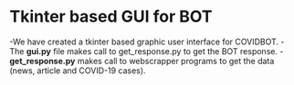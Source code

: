 # Tkinter based GUI for BOT

-We have created a tkinter based graphic user interface for COVIDBOT. 
-The **gui.py** file makes call to get_response.py to get the BOT response.
-**get_response.py** makes call to webscrapper programs to get the data (news, article and COVID-19 cases).


